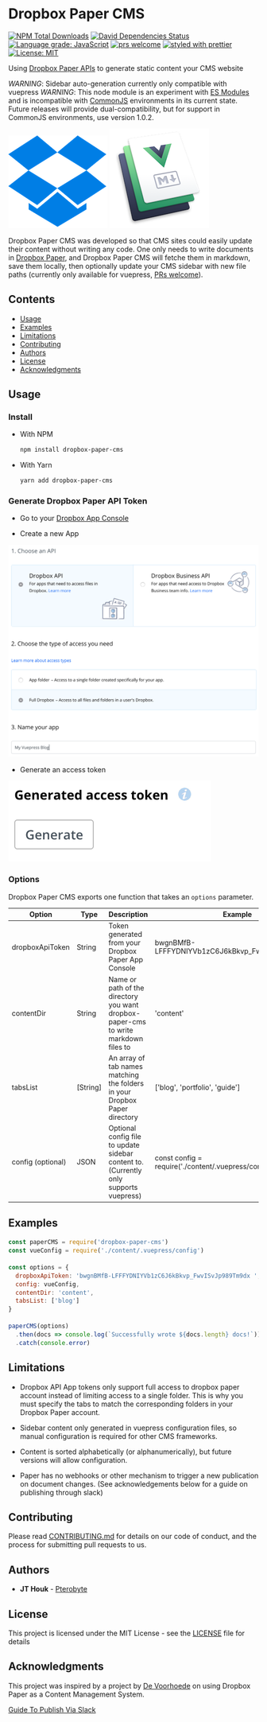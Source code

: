 # Dropbox Paper CMS

[![NPM Total Downloads](https://img.shields.io/npm/dt/dropbox-paper-cms.svg)](https://www.npmjs.com/package/dropbox-paper-cms)
[![David Dependencies Status](https://david-dm.org/pterobyte/dropbox-paper-cms.svg)](https://david-dm.org/pterobyte/dropbox-paper-cms)
[![Language grade: JavaScript](https://img.shields.io/lgtm/grade/javascript/g/Pterobyte/dropbox-paper-cms.svg?logo=lgtm&logoWidth=18)](https://lgtm.com/projects/g/Pterobyte/dropbox-paper-cms/context:javascript)
[![prs welcome](https://img.shields.io/badge/PRs-welcome-brightgreen.svg)](https://github.com/pterobyte/dropbox-paper-cms/master)
[![styled with prettier](https://img.shields.io/badge/styled_with-prettier-ff69b4.svg)](https://github.com/prettier/prettier)
[![License: MIT](https://img.shields.io/badge/License-MIT-yellow.svg)](https://opensource.org/licenses/MIT)

Using [Dropbox Paper APIs](https://dropbox.github.io/dropbox-api-v2-explorer/) to generate static content your CMS website

*WARNING*: Sidebar auto-generation currently only compatible with vuepress
*WARNING*: This node module is an experiment with [ES Modules](https://nodejs.org/api/esm.html) and is incompatible with [CommonJS](https://requirejs.org/) environments in its current state. Future releases will provide dual-compatibility, but for support in CommonJS environments, use version 1.0.2.

![dropbox](assets/dropbox.png)
![vuepress](assets/vuepress.png)

Dropbox Paper CMS was developed so that CMS sites could easily update their content without writing any code. One only needs to write documents in [Dropbox Paper](https://paper.dropbox.com/), and Dropbox Paper CMS  will fetche them in markdown, save them locally, then optionally update your CMS sidebar with new file paths (currently only available for vuepress, [PRs welcome](https://github.com/pterobyte/dropbox-paper-cms/.github/CONTRIBUTING.md/.github/CONTRIBUTING.md)).

## Contents  

- [Usage](#usage)
- [Examples](#examples)
- [Limitations](#limitations)
- [Contributing](#contributing)
- [Authors](#authors)
- [License](#license)
- [Acknowledgments](#acknowledgments)

## Usage

### Install

- With NPM

  ```sh
  npm install dropbox-paper-cms
  ```

- With Yarn

  ```sh
  yarn add dropbox-paper-cms
  ```

### Generate Dropbox Paper API Token

- Go to your [Dropbox App Console](https://www.dropbox.com/developers/apps)

- Create a new App

![Create App](assets/create-app.png)

- Generate an access token

![Generate Access Token](assets/generate-access-token.png)

### Options

Dropbox Paper CMS exports one function that takes an `options` parameter.

| Option              | Type            | Description                                                                             | Example                                               |
|-------------------  |---------------  |---------------------------------------------------------------------------------------  |------------------------------------------------------ |
| dropboxApiToken     | String          | Token generated from your Dropbox Paper App Console                                     | bwgnBMfB-LFFFYDNIYVb1zC6J6kBkvp_FwvISvJp989Tm9dx      |
| contentDir          | String          | Name or path of the directory you want dropbox-paper-cms to write markdown files to     | 'content'                                             |
| tabsList            | [String]   | An array of tab names matching the folders in your Dropbox Paper directory              | ['blog', 'portfolio', 'guide']                        |
| config (optional)   | JSON            | Optional config file to update sidebar content to. (Currently only supports vuepress)   | const config = require('./content/.vuepress/config')  |

## Examples

```js
const paperCMS = require('dropbox-paper-cms')
const vueConfig = require('./content/.vuepress/config')

const options = {
  dropboxApiToken: 'bwgnBMfB-LFFFYDNIYVb1zC6J6kBkvp_FwvISvJp989Tm9dx ', // NOTE: keep this token secret
  config: vueConfig,
  contentDir: 'content',
  tabsList: ['blog']
}

paperCMS(options)
  .then(docs => console.log(`Successfully wrote ${docs.length} docs!`))
  .catch(console.error)
```

## Limitations

- Dropbox API App tokens only support full access to dropbox paper account instead of limiting access to a single folder. This is why  you must specify the tabs to match the corresponding folders in your Dropbox Paper account.

- Sidebar content only generated in vuepress configuration files, so manual configuration is required for other CMS frameworks.

- Content is sorted alphabetically (or alphanumerically), but future versions will allow configuration.

- Paper has no webhooks or other mechanism to trigger a new publication on document changes. (See acknowledgements below for a guide on publishing through slack)

## Contributing

Please read [CONTRIBUTING.md](https://github.com/pterobyte/dropbox-paper-cms/.github/CONTRIBUTING.md/.github/CONTRIBUTING.md) for details on our code of conduct, and the process for submitting pull requests to us.

## Authors

- **JT Houk** - [Pterobyte](https://github.com/pterobyte)

## License

This project is licensed under the MIT License - see the [LICENSE](https://github.com/pterobyte/dropbox-paper-cms/LICENSE) file for details

## Acknowledgments

This project was inspired by a project by [De Voorhoede](https://github.com/voorhoede/playbook) on using Dropbox Paper as a Content Management System.

[Guide To Publish Via Slack](https://www.voorhoede.nl/en/blog/dropbox-paper-as-a-headless-cms/)
